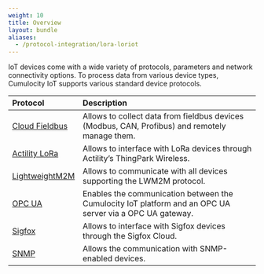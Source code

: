 ```yaml
---
weight: 10
title: Overview
layout: bundle
aliases:
  - /protocol-integration/lora-loriot
---
```


IoT devices come with a wide variety of protocols, parameters and network connectivity options. To process data from various device types, Cumulocity IoT supports various standard device protocols.

<table>
<colgroup>
  <col width="20%">
  <col width="80%">
</colgroup>
<thead>
<tr>
<th style="text-align:left">Protocol</th>
<th style="text-align:left">Description</th>
</tr>
</thead>
<tbody>
<tr>
<td style="text-align:left"><a href="../../protocol-integration/cloud-fieldbus">Cloud Fieldbus</a></td>
<td style="text-align:left">Allows to collect data from fieldbus devices (Modbus, CAN, Profibus) and remotely manage them.</td>
</tr>
<tr>
<td style="text-align:left"><a href="../../protocol-integration/lora-actility">Actility LoRa</a></td>
<td style="text-align:left">Allows to interface with LoRa devices through Actility’s ThingPark Wireless.</td>
</tr>
<tr>
<td style="text-align:left"><a href="../../protocol-integration/lwm2m">LightweightM2M</a></td>
<td style="text-align:left">Allows to communicate with all devices supporting the LWM2M protocol.</td>
</tr>
<tr>
<td style="text-align:left"><a href="../../protocol-integration/opcua">OPC UA</a></td>
<td style="text-align:left">Enables the communication between the Cumulocity IoT platform and an OPC UA server via a OPC UA gateway.</td>
</tr>
<tr>
<td style="text-align:left"><a href="../../protocol-integration/sigfox">Sigfox</a></td>
<td style="text-align:left">Allows to interface with Sigfox devices through the Sigfox Cloud.</td>
</tr>
<tr>
<td style="text-align:left"><a href="../../protocol-integration/snmp">SNMP</a></td>
<td style="text-align:left">Allows the communication with SNMP-enabled devices.</td>
</tr>
</tbody>
</table>
